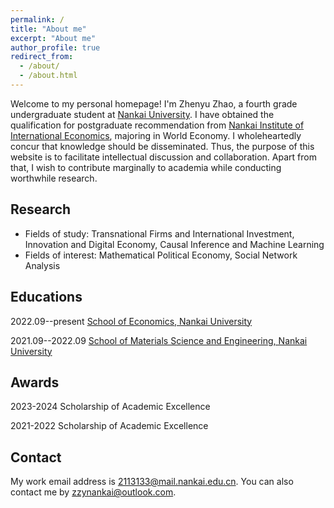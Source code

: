 ```yaml
---
permalink: /
title: "About me"
excerpt: "About me"
author_profile: true
redirect_from: 
  - /about/
  - /about.html
---
```


Welcome to my personal homepage! I'm Zhenyu Zhao, a fourth grade undergraduate student at [Nankai University](https://www.nankai.edu.cn/). I have obtained the qualification for postgraduate recommendation from [Nankai Institute of International Economics](https://nkiie.nankai.edu.cn/main.htm), majoring in World Economy. I wholeheartedly concur that knowledge should be disseminated. Thus, the purpose of this website is to facilitate intellectual discussion and collaboration. Apart from that, I wish to contribute marginally to academia while conducting worthwhile research.

Research
------
- Fields of study: Transnational Firms and International Investment, Innovation and Digital Economy, Causal Inference and Machine Learning
- Fields of interest: Mathematical Political Economy, Social Network Analysis

Educations
------
2022.09--present [School of Economics, Nankai University](https://economics.nankai.edu.cn/)  

2021.09--2022.09 [School of Materials Science and Engineering, Nankai University](https://mse.nankai.edu.cn/)

Awards
------
2023-2024 Scholarship of Academic Excellence

2021-2022 Scholarship of Academic Excellence

Contact
------
My work email address is <2113133@mail.nankai.edu.cn>. You can also contact me by <zzynankai@outlook.com>.
